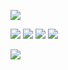 ![](https://64.media.tumblr.com/b4d1845485ccf9b2beaf05bcbf2a0123/3e8235eb96056332-c1/s1280x1920/6d9582419ed6fcc96d3569978a37b6a95b5cfffa.pnj)

![](https://64.media.tumblr.com/18837d656d418de6a72731cde6c60ccd/3e8235eb96056332-87/s250x400/05ede8a705d568219a54c25842c968d6770086cf.gifv) ![](https://64.media.tumblr.com/4f313a2ec874117bbb78901c54fb1ad1/3e8235eb96056332-a1/s250x400/c847eb2f8cf4522d97aa140dfe8da228d8d0fb14.pnj) ![](https://64.media.tumblr.com/4390dc946ae1d0c37bf1792a9aa8c615/3e8235eb96056332-95/s250x400/c31fe7862ca9d5a08fa1b552ac5350af2a611526.pnj) ![](https://64.media.tumblr.com/7cdb70f2abdb1a60d0e9bd3b0399f0ec/3e8235eb96056332-a9/s250x400/eed66a671529b6d3790c0ca680b3a2ea9be0a640.pnj)


![](https://64.media.tumblr.com/5f9f1162478c181e438e35d5a89d00af/3e8235eb96056332-a1/s1280x1920/59f9aab44fc6bf00c8f945fbb944bca75fe56a2e.pnj)
